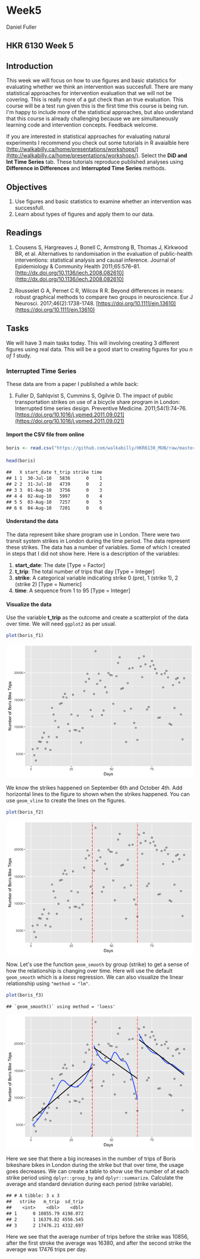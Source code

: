 # Week5
Daniel Fuller  




## HKR 6130 Week 5  

## Introduction

This week we will focus on how to use figures and basic statistics for evaluating whether we think an intervention was succesfull. There are many statistical approaches for intervention evaluation that we will not be covering. This is really more of a gut check than an true evaluation. This course will be a test run given this is the first time this course is being run. I'm happy to include more of the statistical approaches, but also understand that this course is already challenging because we are simultaneously learning code and intervention concepts. Feedback welcome. 

If you are interested in statistical approaches for evaluating natural experiments I recommend you check out some tutorials in R avaialble here [http://walkabilly.ca/home/presentations/workshops/](http://walkabilly.ca/home/presentations/workshops/). Select the **DiD and Int Time Series** tab. These tutorials reproduce published analyses using **Difference in Differences** and **Interrupted Time Series** methods. 

## Objectives

1. Use figures and basic statistics to examine whether an intervention was successfull. 
2. Learn about types of figures and apply them to our data. 

## Readings 

1. Cousens S, Hargreaves J, Bonell C, Armstrong B, Thomas J, Kirkwood BR, et al. Alternatives to randomisation in the evaluation of public-health interventions: statistical analysis and causal inference. Journal of Epidemiology & Community Health 2011;65:576–81. [http://dx.doi.org/10.1136/jech.2008.082610](http://dx.doi.org/10.1136/jech.2008.082610)

2. Rousselet G A, Pernet C R, Wilcox R R. Beyond differences in means: robust graphical methods to compare two groups in neuroscience. Eur J Neurosci. 2017;46(2):1738-1748. [https://doi.org/10.1111/ejn.13610](https://doi.org/10.1111/ejn.13610)

## Tasks

We will have 3 main tasks today. This will involving creating 3 different figures using real data. This will be a good start to creating figures for you *n of 1* study. 

### Interrupted Time Series

These data are from a paper I published a while back:  
1. Fuller D, Sahlqvist S, Cummins S, Ogilvie D. The impact of public transportation strikes on use of a bicycle share program in London: Interrupted time series design. Preventive Medicine. 2011;54(1):74–76.[https://doi.org/10.1016/j.ypmed.2011.09.021](https://doi.org/10.1016/j.ypmed.2011.09.021)

#### Import the CSV file from online


```r
boris <- read.csv("https://github.com/walkabilly/HKR6130_MUN/raw/master/boris_data.csv")

head(boris)
```

```
##   X start_date t_trip strike time
## 1 1  30-Jul-10   5836      0    1
## 2 2  31-Jul-10   4739      0    2
## 3 3  01-Aug-10   3756      0    3
## 4 4  02-Aug-10   5997      0    4
## 5 5  03-Aug-10   7257      0    5
## 6 6  04-Aug-10   7201      0    6
```

#### Understand the data

The data represent bike share program use in London. There were two transit system strikes in London during the time period. The data represent these strikes. The data has a number of variables. Some of which I created in steps that I did not show here. Here is a description of the variables:   
1. **start_date**: The date [Type = Factor]  
3. **t_trip**: The total number of trips that day [Type = Integer]  
4. **strike**: A categorical variable indicating strike 0 (pre), 1 (strike 1), 2 (strike 2) [Type = Numeric]  
5. **time**: A sequence from 1 to 95 [Type = Integer]  

#### Visualize the data

Use the variable **t_trip** as the outcome and create a scatterplot of the data over time. We will need `ggplot2` as per usual. 


```r
plot(boris_f1)  
```

![](week5_files/figure-html/unnamed-chunk-3-1.png)<!-- -->

We know the strikes happened on September 6th and October 4th. Add horizontal lines to the figure to shown when the strikes happened. You can use `geom_vline` to create the lines on the figures. 



```r
plot(boris_f2)  
```

![](week5_files/figure-html/unnamed-chunk-5-1.png)<!-- -->

Now. Let's use the function `geom_smooth` by group (strike) to get a sense of how the relationship is changing over time. Here will use the default `geom_smooth` which is a *loess* regression. We can also visualize the linear relationship using `"method = "lm"`.



```r
plot(boris_f3)  
```

```
## `geom_smooth()` using method = 'loess'
```

![](week5_files/figure-html/unnamed-chunk-7-1.png)<!-- -->

Here we see that there a big increases in the number of trips of Boris bikeshare bikes in London during the strike but that over time, the usage goes decreases. We can create a table to show use the number of at each strike period using `dplyr::group_by` and `dplyr::summarize`. Calculate the average and standard deviation during each period (strike variable). 


```
## # A tibble: 3 x 3
##   strike   m_trip  sd_trip
##    <int>    <dbl>    <dbl>
## 1      0 10855.79 4198.072
## 2      1 16379.82 4556.545
## 3      2 17476.21 4332.697
```

Here we see that the average number of trips before the strike was 10856, after the first stroke the average was 16380, and after the second strike the average was 17476 trips per day. 
